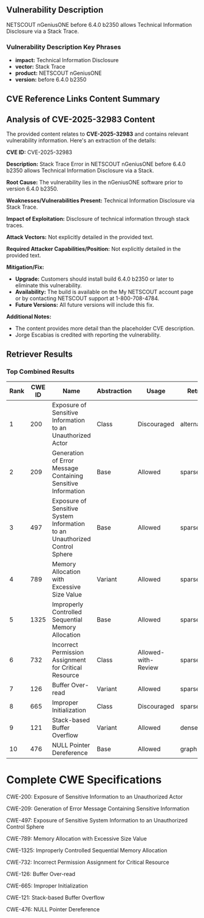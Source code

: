 ## Vulnerability Description
NETSCOUT nGeniusONE before 6.4.0 b2350 allows Technical Information Disclosure via a Stack Trace.

### Vulnerability Description Key Phrases
- **impact:** Technical Information Disclosure
- **vector:** Stack Trace
- **product:** NETSCOUT nGeniusONE
- **version:** before 6.4.0 b2350

## CVE Reference Links Content Summary
## Analysis of CVE-2025-32983 Content

The provided content relates to **CVE-2025-32983** and contains relevant vulnerability information. Here's an extraction of the details:

**CVE ID:** CVE-2025-32983

**Description:** Stack Trace Error in NETSCOUT nGeniusONE before 6.4.0 b2350 allows Technical Information Disclosure via a Stack.

**Root Cause:** The vulnerability lies in the nGeniusONE software prior to version 6.4.0 b2350.

**Weaknesses/Vulnerabilities Present:** Technical Information Disclosure via Stack Trace.

**Impact of Exploitation:** Disclosure of technical information through stack traces.

**Attack Vectors:** Not explicitly detailed in the provided text.

**Required Attacker Capabilities/Position:** Not explicitly detailed in the provided text.

**Mitigation/Fix:**

*   **Upgrade:** Customers should install build 6.4.0 b2350 or later to eliminate this vulnerability.
*   **Availability:** The build is available on the My NETSCOUT account page or by contacting NETSCOUT support at 1-800-708-4784.
*   **Future Versions:** All future versions will include this fix.

**Additional Notes:**

*   The content provides more detail than the placeholder CVE description.
*   Jorge Escabias is credited with reporting the vulnerability.

## Retriever Results

### Top Combined Results

| Rank | CWE ID | Name | Abstraction | Usage  | Retrievers | Individual Scores |
|------|--------|------|-------------|-------|------------|-------------------|
| 1 | 200 | Exposure of Sensitive Information to an Unauthorized Actor | Class | Discouraged | alternate_terms | 0.800 |
| 2 | 209 | Generation of Error Message Containing Sensitive Information | Base | Allowed | sparse | 0.024 |
| 3 | 497 | Exposure of Sensitive System Information to an Unauthorized Control Sphere | Base | Allowed | sparse | 0.021 |
| 4 | 789 | Memory Allocation with Excessive Size Value | Variant | Allowed | sparse | 0.020 |
| 5 | 1325 | Improperly Controlled Sequential Memory Allocation | Base | Allowed | sparse | 0.020 |
| 6 | 732 | Incorrect Permission Assignment for Critical Resource | Class | Allowed-with-Review | sparse | 0.018 |
| 7 | 126 | Buffer Over-read | Variant | Allowed | sparse | 0.017 |
| 8 | 665 | Improper Initialization | Class | Discouraged | sparse | 0.017 |
| 9 | 121 | Stack-based Buffer Overflow | Variant | Allowed | dense | 0.559 |
| 10 | 476 | NULL Pointer Dereference | Base | Allowed | graph | 0.002 |



# Complete CWE Specifications

CWE-200: Exposure of Sensitive Information to an Unauthorized Actor

CWE-209: Generation of Error Message Containing Sensitive Information

CWE-497: Exposure of Sensitive System Information to an Unauthorized Control Sphere

CWE-789: Memory Allocation with Excessive Size Value

CWE-1325: Improperly Controlled Sequential Memory Allocation

CWE-732: Incorrect Permission Assignment for Critical Resource

CWE-126: Buffer Over-read

CWE-665: Improper Initialization

CWE-121: Stack-based Buffer Overflow

CWE-476: NULL Pointer Dereference